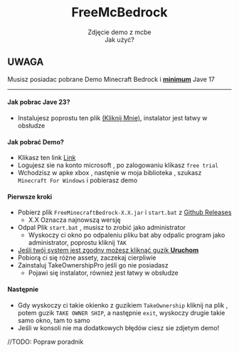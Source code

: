 <div align="center">

# FreeMcBedrock

Zdjęcie demo z mcbe <br/>
Jak użyć? <br/>
</div>

## UWAGA

Musisz posiadac pobrane Demo Minecraft Bedrock i <b><u>minimum</u></b> Jave 17

---

#### Jak pobrac Jave 23?

* Instalujesz poprostu ten plik [(Kliknij Mnie)](https://download.oracle.com/java/23/latest/jdk-23_windows-x64_bin.msi),
  instalator jest łatwy w obsłudze

#### Jak pobrać Demo?

* Klikasz ten
  link [Link](https://login.live.com/login.srf?wa=wsignin1.0&rpsnv=15&rver=7.3.6963.0&wp=SA_20MIN&wreply=https%3a%2f%2fwww.microsoft.com%2fen-is%2fp%2fminecraft-for-windows%2f9nblggh2jhxj%3factivetab%3dpivot%3aoverviewtab&lc=1033&id=74335&claims=%7b%22compact%22%3a%7b%22name%22%3a%7b%22essential%22%3atrue%7d%7d%7d)
* Logujesz sie na konto microsoft , po zalogowaniu klikasz `free trial`
* Wchodzisz w apke xbox , nastęnie w moja biblioteka , szukasz `Minecraft For Windows` i pobierasz demo

#### Pierwsze kroki<br/>

* Pobierz plik `FreeMinecraftBedrock-X.X.jar` i `start.bat`
  z [Github Releases](https://github.com/Huje22/McBedrock/releases/tag/1.0)
    * X.X Oznacza najnowszą wersję
* Odpal Plik `start.bat` , musisz to zrobić jako administrator
    * Wyskoczy ci okno po odpaleniu pliku bat aby odpalic program jako administrator, poprostu kliknij `TAK`
* <u> Jeśli twój system jest zgodny możesz kliknąć guzik <b>Uruchom </b> </u>
* Pobiorą ci się różne assety, zaczekaj cierpliwie
* Zainstaluj TakeOwnershipPro jeśli go nie posiadasz
    * Pojawi się instalator, również jest łatwy w obsłudze

#### Następnie

* Gdy wyskoczy ci takie okienko z guzikiem `TakeOwnership` kliknij na plik , potem guzik `TAKE OWNER SHIP`, a
  następnie `exit`, wyskoczy drugie takie samo okno, tam to samo
* Jeśli w konsoli nie ma dodatkowych błędów ciesz sie zdjetym demo! <br/>


//TODO: Popraw poradnik
